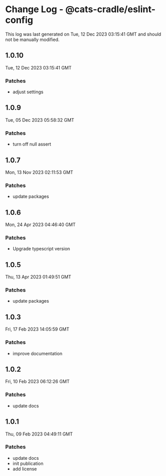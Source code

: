 # Change Log - @cats-cradle/eslint-config

This log was last generated on Tue, 12 Dec 2023 03:15:41 GMT and should not be manually modified.

## 1.0.10
Tue, 12 Dec 2023 03:15:41 GMT

### Patches

- adjust settings

## 1.0.9
Tue, 05 Dec 2023 05:58:32 GMT

### Patches

- turn off null assert

## 1.0.7
Mon, 13 Nov 2023 02:11:53 GMT

### Patches

- update packages

## 1.0.6
Mon, 24 Apr 2023 04:46:40 GMT

### Patches

- Upgrade typescript version

## 1.0.5
Thu, 13 Apr 2023 01:49:51 GMT

### Patches

- update packages

## 1.0.3
Fri, 17 Feb 2023 14:05:59 GMT

### Patches

- improve documentation

## 1.0.2
Fri, 10 Feb 2023 06:12:26 GMT

### Patches

- update docs

## 1.0.1
Thu, 09 Feb 2023 04:49:11 GMT

### Patches

- update docs
- init publication
- add license

